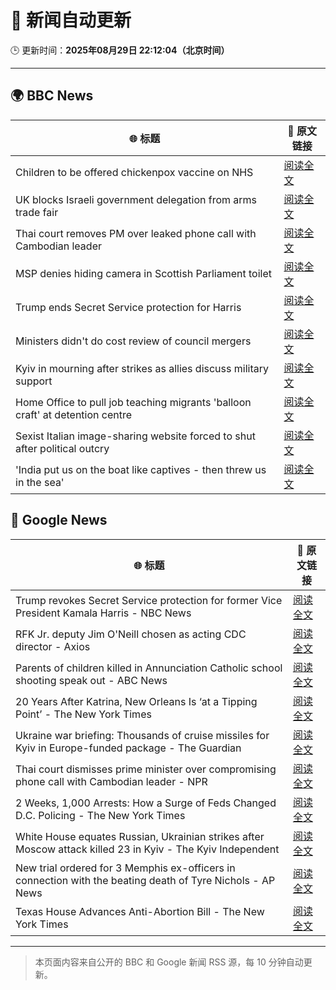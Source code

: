 # 🧠 新闻自动更新

🕒 更新时间：**2025年08月29日 22:12:04（北京时间）**

---

## 🌍 BBC News

| 🌐 标题 | 🔗 原文链接 |
|--------|-------------|
| Children to be offered chickenpox vaccine on NHS | [阅读全文](https://www.bbc.com/news/articles/c860n445vyxo?at_medium=RSS&at_campaign=rss) |
| UK blocks Israeli government delegation from arms trade fair | [阅读全文](https://www.bbc.com/news/articles/cvgpxwy2lkwo?at_medium=RSS&at_campaign=rss) |
| Thai court removes PM over leaked phone call with Cambodian leader | [阅读全文](https://www.bbc.com/news/articles/ckgeqlw05rzo?at_medium=RSS&at_campaign=rss) |
| MSP denies hiding camera in Scottish Parliament toilet | [阅读全文](https://www.bbc.com/news/articles/c9qyzlqvjnwo?at_medium=RSS&at_campaign=rss) |
| Trump ends Secret Service protection for Harris | [阅读全文](https://www.bbc.com/news/articles/c04r073nxz5o?at_medium=RSS&at_campaign=rss) |
| Ministers didn't do cost review of council mergers | [阅读全文](https://www.bbc.com/news/articles/cj9wxnlnrxdo?at_medium=RSS&at_campaign=rss) |
| Kyiv in mourning after strikes as allies discuss military support | [阅读全文](https://www.bbc.com/news/articles/cy9834jp9qno?at_medium=RSS&at_campaign=rss) |
| Home Office to pull job teaching migrants 'balloon craft' at detention centre | [阅读全文](https://www.bbc.com/news/articles/c0qlxxxpq35o?at_medium=RSS&at_campaign=rss) |
| Sexist Italian image-sharing website forced to shut after political outcry | [阅读全文](https://www.bbc.com/news/articles/c04r07n7dqyo?at_medium=RSS&at_campaign=rss) |
| 'India put us on the boat like captives - then threw us in the sea' | [阅读全文](https://www.bbc.com/news/articles/c4g0p0522zeo?at_medium=RSS&at_campaign=rss) |

## 📰 Google News

| 🌐 标题 | 🔗 原文链接 |
|--------|-------------|
| Trump revokes Secret Service protection for former Vice President Kamala Harris - NBC News | [阅读全文](https://news.google.com/rss/articles/CBMixAFBVV95cUxOYnNKc0pxUlVLTktOckE5N2J5Tndxa0pLS0NMeGNSMWVuVHFucmttWjY1R0dJalJjdFBfRmFpZS1rajdQRGstMTFuYjdQcm5GRVdnRW9RY0RNMDI5aGg5ejJsSUNrblBBMWwxbl9sR29kTlVjYU5SN21PajJrTGs4Smw4eWFwYUhsMm9pdkJVd0RPU2Vja1ZVZWJrUWhuakNvYmd2b0pYbWNwaVl1Rmo3T2dLS2VTN3RNZ1U2bm8wZ3NRVWFZ0gFWQVVfeXFMTWcxVDBPVm5mMzdFYmtVMDdJTUo0bHpIaGZrNVpKLUVMYjZLSkdFTjZBSXY5M0RIQUdKZS1XeGRfV3Iwa25QWW82Q2czNEVJdUNpazdmUkE?oc=5) |
| RFK Jr. deputy Jim O'Neill chosen as acting CDC director - Axios | [阅读全文](https://news.google.com/rss/articles/CBMicEFVX3lxTE16WHRTQ2p5QnBibzNwLUV0NWhVSGY1UV9rbzFMMXVVOVZmNEtPYmNIUm5pWlhad1hCMkViZmJKSjdKdFM5RmpCRDFyYkdETVVIOUV4ektXb1E3ZVdqZ3lEaS1ncUxtaXZKa1hpcFhSLUk?oc=5) |
| Parents of children killed in Annunciation Catholic school shooting speak out - ABC News | [阅读全文](https://news.google.com/rss/articles/CBMihwFBVV95cUxOT2s0anZ6ZkxibEFTdkZKejMxQjRQZld6UmlrZG9kTEdwU2F0VmVHUjl5TWtnMkxLVTZ6SUtzRThkUV84VEJXQ0NoRk52RUhIWHo0NlVyVV9YeExkSFc3LVRCQ0lzSFBScXY0V0lyY3dQRnQ5SHd1cmNpOUJ3M1pBeTluTTFTMHPSAYwBQVVfeXFMTjZpM2J3NHd0Tkk3YUhEV2xXUTd3bXVXcXNkZUJqdk5kZ2dMcXdVbXhJdmRRZG9Hb1A2azZySUcyWVlQemRvWE9Zd2FhRXVXeEhlVGd4YS1tMENQdnpJbUh4M1RESWUtUlZ0NGtsUXNFdWhzRnVsRGlYSDBObTVQMnhoTnlINlBzZEwybmg?oc=5) |
| 20 Years After Katrina, New Orleans Is ‘at a Tipping Point’ - The New York Times | [阅读全文](https://news.google.com/rss/articles/CBMif0FVX3lxTE1aYjVYLWI5VlNNMlZaY2NGMkZ5WWNBejFhWEFCN0xrZHMwZGxWbXBqcTJkbnhsd0ZtSXhLVTVZNUM2a0c2U1BzNnpvTmdlVjJqWlltZUFwM1hoZS14bHVZOFhLR0htUVotb2k3WklWVTl5VXd0RGxKU0dLdjFRb1U?oc=5) |
| Ukraine war briefing: Thousands of cruise missiles for Kyiv in Europe-funded package - The Guardian | [阅读全文](https://news.google.com/rss/articles/CBMiyAFBVV95cUxNMWViLXlJUk1Rc2lwazllRXNhQTY0OTVRWjhFdDJvQVJiZTZORnYwYmxLaTd5OTZhTkVfejFIMU1pZnBHTDNqbnFtNXJfZmg3V0l0cDVqcHhNV0NKc1ZQWF9DZEpadFZHbXctQ09Hc1VJa2NadlBXS0xQYm4yMmx6ZmFObG9VTndTWTFkQm1Remg3d0dFVFg3SlM5VTFZdHk3bjhmVExWbXoyWDR1TjJsN25QZm9SSnFoWE1WZG1BdFNsYjJSTEFkeQ?oc=5) |
| Thai court dismisses prime minister over compromising phone call with Cambodian leader - NPR | [阅读全文](https://news.google.com/rss/articles/CBMiswFBVV95cUxNX0NlVkRyREtEcG9IQWdHTkZ3WXl1V2FDLUpIbks3V0ZvdGFEMVE1T2IzOTlLOUZ5RmtJOUhnZ3lOYjlCQ1c1dlZjN2t6Vk5TRVU0NHdKZlNud0MtMHhoRmIteE5saWlYNlF6TmdGLXA1TFlPal9aZ2NqY3VkcG9pU0dWVmxFY1c0V3UyenBtbGhBd1JKWUJEYTBvd19wamEtYWFfb1h2dXpYLTBoVUNEamNJOA?oc=5) |
| 2 Weeks, 1,000 Arrests: How a Surge of Feds Changed D.C. Policing - The New York Times | [阅读全文](https://news.google.com/rss/articles/CBMijwFBVV95cUxNckRsR0NhNjJYTnJLTlNsaWhMdXhmNnZXY1RFR3RqVFkxMjhLeWVjTUJQZnllY2hpNDhkM0h2ZHpNbS04Yi1xMDl0MUhsT0t3TU0zUXYtN1VveVdNZXh1bkgxUGFKYXdnTFdqbW9FdGhtNm1hRjRvbkNlRURWbFZ2eG9SUFY0Sk5hckNQTnFVdw?oc=5) |
| White House equates Russian, Ukrainian strikes after Moscow attack killed 23 in Kyiv - The Kyiv Independent | [阅读全文](https://news.google.com/rss/articles/CBMisgFBVV95cUxOelJtdVl6X2NUZW0wRy1EMzF2R3EwUGhqV0JKVTJ5V2dGNlBBOE5BZ2YwQnNNWGlzTHFfVmpmck5CSThUY1JVLWxmdmxmMEE5MktBdGNENzhRYnFhd1cwcmo2RGEtaEJTVm1kZTFrMUliT0V3d0NmSUtpVmJNVDVSQUdpLWpmYTNLdzUydW1uOENoNWNZU2VfXzdkSl9paUs2LTlmd3VWaDRZaVBtRHFjUy1B?oc=5) |
| New trial ordered for 3 Memphis ex-officers in connection with the beating death of Tyre Nichols - AP News | [阅读全文](https://news.google.com/rss/articles/CBMioAFBVV95cUxOVUFYcm16b2thNjNQYWtyTlVIMkVBdWV6cFp0UnNOdENlWkxfZlZWbkpuR3pKcHhZd2JEY2dxeXVvcjYwbHgwSXpMQlhoN0JNdG42S2NqbWRPNFFoSnNueF9ad2JZb18zT3Z2NUtBRDNnTzNialBxMzctTFNuQVdnem1qc3RWQXpQc3VwQ2tuTVVDVmpNR1cwTUM3eTIwaFdh?oc=5) |
| Texas House Advances Anti-Abortion Bill - The New York Times | [阅读全文](https://news.google.com/rss/articles/CBMigwFBVV95cUxOMXJNRXB1RFJXQXF3MW0zbUNlWWNPXzhjaG40WDJZLWpaQ25Fa3N0U3NhakJxa0IyRGpPMUc4c0tRQlJzMkt2M3J2ZzZEX2dteE8wZTE5eVF0Zml2QVdQd011ZFRTM0ZmaDd2b2xMa0FsOHVJYUxCTUdtRktKdXNrcDVncw?oc=5) |

---
> 本页面内容来自公开的 BBC 和 Google 新闻 RSS 源，每 10 分钟自动更新。